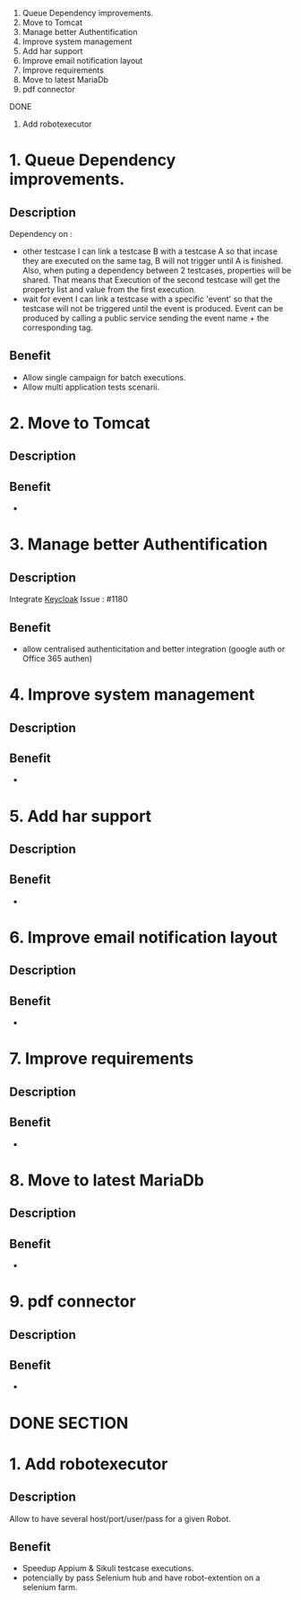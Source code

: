 1. Queue Dependency improvements. 
1. Move to Tomcat
1. Manage better Authentification
1. Improve system management
1. Add har support
1. Improve email notification layout
1. Improve requirements
1. Move to latest MariaDb
1. pdf connector

DONE
1. Add robotexecutor

# 1. Queue Dependency improvements.

## Description

Dependency on :
* other testcase
 I can link a testcase B with a testcase A so that incase they are executed on the same tag, B will not trigger until A is finished.
 Also, when puting a dependency between 2 testcases, properties will be shared. That means that Execution of the second testcase will get the property list and value from the first execution.
* wait for event
 I can link a testcase with a specific 'event' so that the testcase will not be triggered until the event is produced. Event can be produced by calling a public service sending the event name + the corresponding tag.
 
## Benefit
* Allow single campaign for batch executions.
* Allow multi application tests scenarii.
 
# 2. Move to Tomcat

## Description

## Benefit
* 

# 3. Manage better Authentification

## Description

Integrate [Keycloak](https://www.keycloak.org/)
Issue : #1180
 
## Benefit
* allow centralised authenticitation and better integration (google auth or Office 365 authen)

# 4. Improve system management

## Description

## Benefit
* 

# 5. Add har support

## Description

## Benefit
* 

# 6. Improve email notification layout

## Description

## Benefit
* 

# 7. Improve requirements

## Description

## Benefit
* 

# 8. Move to latest MariaDb

## Description

## Benefit
* 

# 9. pdf connector

## Description

## Benefit
* 

# DONE SECTION

# 1. Add robotexecutor

## Description

Allow to have several host/port/user/pass for a given Robot.
 
## Benefit
* Speedup Appium & Sikuli testcase executions.
* potencially by pass Selenium hub and have robot-extention on a selenium farm.
	
